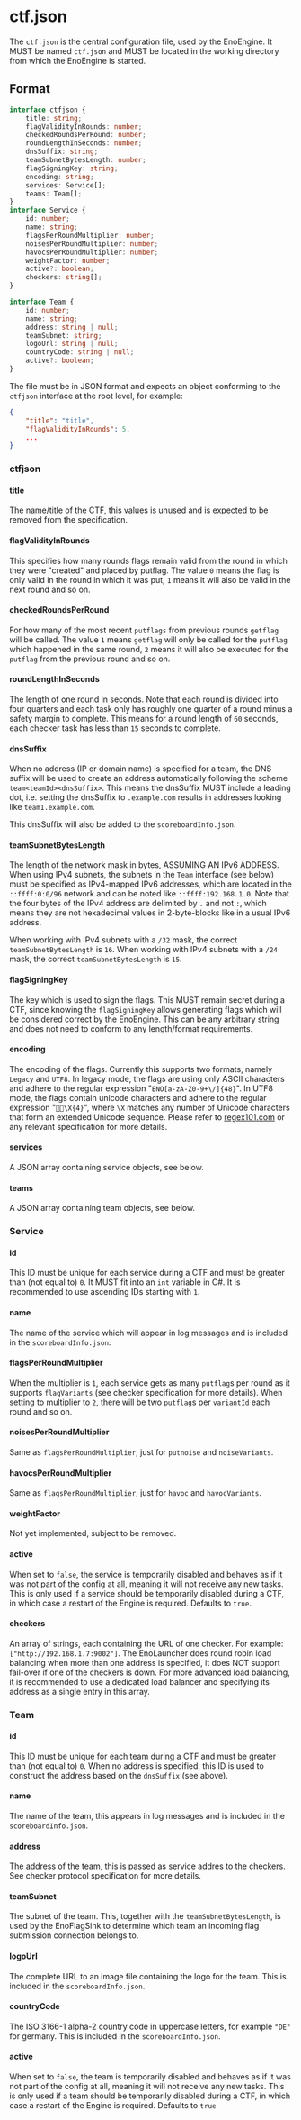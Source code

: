 # ctf.json
The `ctf.json` is the central configuration file, used by the EnoEngine. It MUST be named `ctf.json` and MUST be located in the working directory from which the EnoEngine is started.

## Format
```ts
interface ctfjson {
    title: string;
    flagValidityInRounds: number;
    checkedRoundsPerRound: number;
    roundLengthInSeconds: number;
    dnsSuffix: string;
    teamSubnetBytesLength: number;
    flagSigningKey: string;
    encoding: string;
    services: Service[];
    teams: Team[];
}
interface Service {
    id: number;
    name: string;
    flagsPerRoundMultiplier: number;
    noisesPerRoundMultiplier: number;
    havocsPerRoundMultiplier: number;
    weightFactor: number;
    active?: boolean;
    checkers: string[];
}

interface Team {
    id: number;
    name: string;
    address: string | null;
    teamSubnet: string;
    logoUrl: string | null;
    countryCode: string | null;
    active?: boolean;
}
```

The file must be in JSON format and expects an object conforming to the `ctfjson` interface at the root level, for example:
```json
{
    "title": "title",
    "flagValidityInRounds": 5,
    ...
}
```

### ctfjson
#### title
The name/title of the CTF, this values is unused and is expected to be removed from the specification.
#### flagValidityInRounds
This specifies how many rounds flags remain valid from the round in which they were "created" and placed by putflag. The value `0` means the flag is only valid in the round in which it was put, `1` means it will also be valid in the next round and so on.
#### checkedRoundsPerRound
For how many of the most recent `putflags` from previous rounds `getflag` will be called. The value `1` means `getflag` will only be called for the `putflag` which happened in the same round, `2` means it will also be executed for the `putflag` from the previous round and so on.
#### roundLengthInSeconds
The length of one round in seconds. Note that each round is divided into four quarters and each task only has roughly one quarter of a round minus a safety margin to complete. This means for a round length of `60` seconds, each checker task has less than `15` seconds to complete.
#### dnsSuffix
When no address (IP or domain name) is specified for a team, the DNS suffix will be used to create an address automatically following the scheme `team<teamId><dnsSuffix>`. This means the dnsSuffix MUST include a leading dot, i.e. setting the dnsSuffix to `.example.com` results in addresses looking like `team1.example.com`.

This dnsSuffix will also be added to the `scoreboardInfo.json`.
#### teamSubnetBytesLength
The length of the network mask in bytes, ASSUMING AN IPv6 ADDRESS. When using IPv4 subnets, the subnets in the `Team` interface (see below) must be specified as IPv4-mapped IPv6 addresses, which are located in the `::ffff:0:0/96` network and can be noted like `::ffff:192.168.1.0`. Note that the four bytes of the IPv4 address are delimited by `.` and not `:`, which means they are not hexadecimal values in 2-byte-blocks like in a usual IPv6 address.

When working with IPv4 subnets with a `/32` mask, the correct `teamSubnetBytesLength` is `16`. When working with IPv4 subnets with a `/24` mask, the correct `teamSubnetBytesLength` is `15`.
#### flagSigningKey
The key which is used to sign the flags. This MUST remain secret during a CTF, since knowing the `flagSigningKey` allows generating flags which will be considered correct by the EnoEngine. This can be any arbitrary string and does not need to conform to any length/format requirements.
#### encoding
The encoding of the flags. Currently this supports two formats, namely `Legacy` and `UTF8`. In legacy mode, the flags are using only ASCII characters and adhere to the regular expression "`ENO[a-zA-Z0-9+\/]{48}`". In UTF8 mode, the flags contain unicode characters and adhere to the regular expression "`🏳️‍🌈\X{4}`", where `\X` matches any number of Unicode characters that form an extended Unicode sequence. Please refer to [regex101.com](https://regex101.com) or any relevant specification for more details.
#### services
A JSON array containing service objects, see below.
#### teams
A JSON array containing team objects, see below.
### Service
#### id
This ID must be unique for each service during a CTF and must be greater than (not equal to) `0`. It MUST fit into an `int` variable in C#. It is recommended to use ascending IDs starting with `1`.
#### name
The name of the service which will appear in log messages and is included in the `scoreboardInfo.json`.
#### flagsPerRoundMultiplier
When the multiplier is `1`, each service gets as many `putflag`s per round as it supports `flagVariants` (see checker specification for more details). When setting to multiplier to `2`, there will be two `putflag`s per `variantId` each round and so on.
#### noisesPerRoundMultiplier
Same as `flagsPerRoundMultiplier`, just for `putnoise` and `noiseVariants`.
#### havocsPerRoundMultiplier
Same as `flagsPerRoundMultiplier`, just for `havoc` and `havocVariants`.
#### weightFactor
Not yet implemented, subject to be removed.
#### active
When set to `false`, the service is temporarily disabled and behaves as if it was not part of the config at all, meaning it will not receive any new tasks. This is only used if a service should be temporarily disabled during a CTF, in which case a restart of the Engine is required. Defaults to `true`.
#### checkers
An array of strings, each containing the URL of one checker. For example: `["http://192.168.1.7:9002"]`. The EnoLauncher does round robin load balancing when more than one address is specified, it does NOT support fail-over if one of the checkers is down. For more advanced load balancing, it is recommended to use a dedicated load balancer and specifying its address as a single entry in this array.
### Team
#### id
This ID must be unique for each team during a CTF and must be greater than (not equal to) `0`. When no address is specified, this ID is used to construct the address based on the `dnsSuffix` (see above).
#### name
The name of the team, this appears in log messages and is included in the `scoreboardInfo.json`.
#### address
The address of the team, this is passed as service addres to the checkers. See checker protocol specification for more details.
#### teamSubnet
The subnet of the team. This, together with the `teamSubnetBytesLength`, is used by the EnoFlagSink to determine which team an incoming flag submission connection belongs to.
#### logoUrl
The complete URL to an image file containing the logo for the team. This is included in the `scoreboardInfo.json`.
#### countryCode
The ISO 3166-1 alpha-2 country code in uppercase letters, for example `"DE"` for germany. This is included in the `scoreboardInfo.json`.
#### active
When set to `false`, the team is temporarily disabled and behaves as if it was not part of the config at all, meaning it will not receive any new tasks. This is only used if a team should be temporarily disabled during a CTF, in which case a restart of the Engine is required. Defaults to `true`